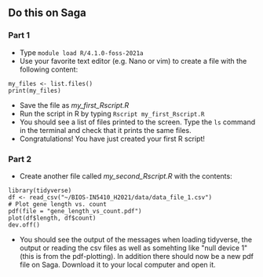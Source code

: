 ## Do this on Saga
### Part 1
- Type `module load R/4.1.0-foss-2021a`
- Use your favorite text editor (e.g. Nano or vim) to create a file with the following content:
```{r}
my_files <- list.files()
print(my_files)
```
- Save the file as *my_first_Rscript.R*
- Run the script in R by typing `Rscript my_first_Rscript.R`
- You should see a list of files printed to the screen. Type the `ls` command in the terminal and check that it prints the same files.
- Congratulations! You have just created your first R script!

### Part 2
- Create another file called *my_second_Rscript.R* with the contents:
```{r}
library(tidyverse)
df <- read_csv("~/BIOS-IN5410_H2021/data/data_file_1.csv")
# Plot gene length vs. count
pdf(file = "gene_length_vs_count.pdf")
plot(df$length, df$count)
dev.off()
```
- You should see the output of the messages when loading tidyverse, the output or reading the csv files as well as somehting like "null device 1" (this is from the pdf-plotting). In addition there should now be a new pdf file on Saga. Download it to your local computer and open it.
